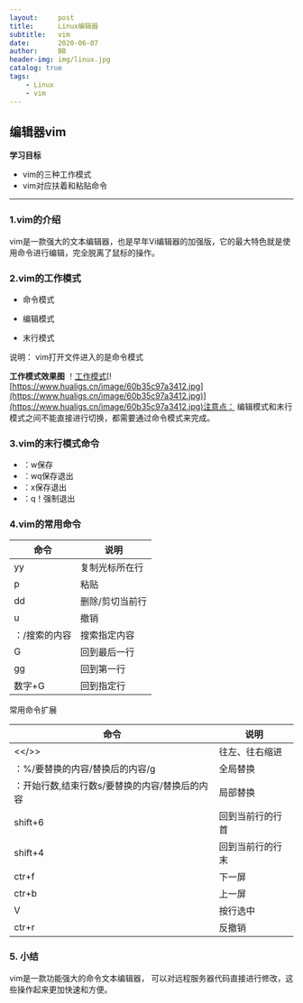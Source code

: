 ```yaml
---
layout:     post
title:      Linux编辑器
subtitle:   vim
date:       2020-06-07
author:     BB
header-img: img/linux.jpg
catalog: true
tags:
    - Linux
    - vim
---
```



##  编辑器vim

**学习目标**

- vim的三种工作模式
- vim对应扶着和粘贴命令

* * * * * *

### 1.vim的介绍
vim是一款强大的文本编辑器，也是早年Vi编辑器的加强版，它的最大特色就是使用命令进行编辑，完全脱离了鼠标的操作。



### 2.vim的工作模式

- 命令模式

- 编辑模式
- 末行模式

说明：
vim打开文件进入的是命令模式

**工作模式效果图**
！[工作模式](https://www.hualigs.cn/image/60b35c97a3412.jpg)[![https://www.hualigs.cn/image/60b35c97a3412.jpg](https://www.hualigs.cn/image/60b35c97a3412.jpg)](https://www.hualigs.cn/image/60b35c97a3412.jpg)注意点：
编辑模式和末行模式之间不能直接进行切换，都需要通过命令模式来完成。



### 3.vim的末行模式命令

- ：w保存
- ：wq保存退出
- ：x保存退出
- ：q！强制退出



### 4.vim的常用命令

| 命令          | 说明            |
| ------------- | --------------- |
| yy            | 复制光标所在行  |
| p             | 粘贴            |
| dd            | 删除/剪切当前行 |
| u             | 撤销            |
| ：/搜索的内容 | 搜索指定内容    |
| G             | 回到最后一行    |
| gg            | 回到第一行      |
| 数字+G        | 回到指定行      |



常用命令扩展

| 命令                                           | 说明             |
| ---------------------------------------------- | ---------------- |
| <</>>                                          | 往左、往右缩进   |
| ：%/要替换的内容/替换后的内容/g                | 全局替换         |
| ：开始行数,结束行数s/要替换的内容/替换后的内容 | 局部替换         |
| shift+6                                        | 回到当前行的行首 |
| shift+4                                        | 回到当前行的行末 |
| ctr+f                                          | 下一屏           |
| ctr+b                                          | 上一屏           |
| V                                              | 按行选中         |
| ctr+r                                          | 反撤销           |



### 5. 小结

vim是一款功能强大的命令文本编辑器， 可以对远程服务器代码直接进行修改，这些操作起来更加快速和方便。